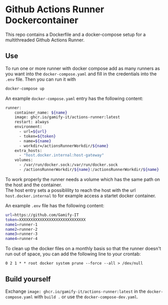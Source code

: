 # Github Actions Runner Dockercontainer

This repo contains a Dockerfile and a docker-compose setup for a multithreaded Github Actions Runner.

## Use

To run one or more runner with docker compose add as many runners as you want into the `docker-compose.yaml` and fill in the credentials into the `.env` file. Then you can run it with
```sh
docker-compose up
```

An example `docker-compose.yaml` entry has the following content:
```sh
runner:
    container_name: ${name}
    image: ghcr.io/gamify-it/actions-runner:latest
    restart: always
    environment:
      - url=${url}
      - token=${token}
      - name=${name}
      - workdir=/actionsRunnerWorkdir/${name}
    extra_hosts:
      - "host.docker.internal:host-gateway"
    volumes:
      - /var/run/docker.sock:/var/run/docker.sock
      - /actionsRunnerWorkdir/${name}:/actionsRunnerWorkdir/${name}
```
To work properly the runner needs a volume which has the same path on the host and the container. \
The host entry sets a possiblility to reach the host with the url `host.docker.internal` to for example access a startet docker container.

An example `.env` file has the following content:
```sh
url=https://github.com/Gamify-IT
token=XXXXXXXXXXXXXXXXXXXXXXXXXXXXX
name1=runner-1
name2=runner-2
name3=runner-3
name4=runner-4
```

To clean up the docker files on a monthly basis so that the runner doesn't run out of space, you can add the following line to your crontab:
```
0 2 1 * * root docker system prune --force --all > /dev/null
``` 

## Build yourself

Exchange `image: ghcr.io/gamify-it/actions-runner:latest` in the `docker-compose.yaml` with `build .` or use the `docker-compose-dev.yaml`.